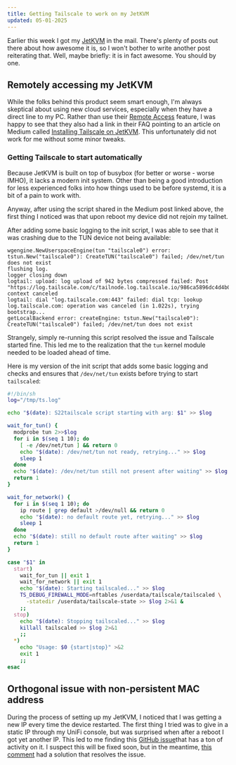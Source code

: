 ```yaml
---
title: Getting Tailscale to work on my JetKVM
updated: 05-01-2025
---
```


Earlier this week I got my [JetKVM](https://jetkvm.com) in the mail. There's plenty of posts out there about how awesome it is, so I won't bother to write another post reiterating that. Well, maybe briefly: it is in fact awesome. You should by one.

## Remotely accessing my JetKVM

While the folks behind this product seem smart enough, I'm always skeptical about using new cloud services, especially when they have a direct line to my PC. Rather than use their [Remote Access](https://jetkvm.com/docs/networking/remote-access) feature, I was happy to see that they also had a link in their FAQ pointing to an article on Medium called [Installing Tailscale on JetKVM](https://medium.com/@brandontuttle/installing-tailscale-on-a-jetkvm-3c72355b7eb0). This unfortunately did not work for me without some minor tweaks.

### Getting Tailscale to start automatically

Because JetKVM is built on top of busybox (for better or worse - worse IMHO), it lacks a modern init system. Other than being a good introduction for less experienced folks into how things used to be before systemd, it is a bit of a pain to work with.

Anyway, after using the script shared in the Medium post linked above, the first thing I noticed was that upon reboot my device did not rejoin my tailnet.

After adding some basic logging to the init script, I was able to see that it was crashing due to the TUN device not being available:

```
wgengine.NewUserspaceEngine(tun "tailscale0") error: tstun.New("tailscale0"): CreateTUN("tailscale0") failed; /dev/net/tun does not exist
flushing log.
logger closing down
logtail: upload: log upload of 942 bytes compressed failed: Post "https://log.tailscale.com/c/tailnode.log.tailscale.io/986ca5896dc4d4b0b3de7618f45bf030588040a882f53c226de82ebe42fc0c5f": context canceled
logtail: dial "log.tailscale.com:443" failed: dial tcp: lookup log.tailscale.com: operation was canceled (in 1.022s), trying bootstrap...
getLocalBackend error: createEngine: tstun.New("tailscale0"): CreateTUN("tailscale0") failed; /dev/net/tun does not exist
```

Strangely, simply re-running this script resolved the issue and Tailscale started fine. This led me to the realization that the `tun` kernel module needed to be loaded ahead of time.

Here is my version of the init script that adds some basic logging and checks and ensures that `/dev/net/tun` exists before trying to start `tailscaled`:

```bash
#!/bin/sh
log="/tmp/ts.log"

echo "$(date): S22tailscale script starting with arg: $1" >> $log

wait_for_tun() {
  modprobe tun 2>>$log
  for i in $(seq 1 10); do
    [ -e /dev/net/tun ] && return 0
    echo "$(date): /dev/net/tun not ready, retrying..." >> $log
    sleep 1
  done
  echo "$(date): /dev/net/tun still not present after waiting" >> $log
  return 1
}

wait_for_network() {
  for i in $(seq 1 10); do
    ip route | grep default >/dev/null && return 0
    echo "$(date): no default route yet, retrying..." >> $log
    sleep 1
  done
  echo "$(date): still no default route after waiting" >> $log
  return 1
}

case "$1" in
  start)
    wait_for_tun || exit 1
    wait_for_network || exit 1
    echo "$(date): Starting tailscaled..." >> $log
    TS_DEBUG_FIREWALL_MODE=nftables /userdata/tailscale/tailscaled \
      -statedir /userdata/tailscale-state >> $log 2>&1 &
    ;;
  stop)
    echo "$(date): Stopping tailscaled..." >> $log
    killall tailscaled >> $log 2>&1
    ;;
  *)
    echo "Usage: $0 {start|stop}" >&2
    exit 1
    ;;
esac
```

## Orthogonal issue with non-persistent MAC address

During the process of setting up my JetKVM, I noticed that I was getting a new IP every time the device restarted. The first thing I tried was to give in a static IP through my UniFi console, but was surprised when after a reboot I got yet another IP. This led to me finding this [GitHub issue](https://github.com/jetkvm/kvm/issues/375)that has a ton of activity on it. I suspect this will be fixed soon, but in the meantime, [this comment](https://github.com/jetkvm/kvm/issues/375#issuecomment-2832773429) had a solution that resolves the issue.
